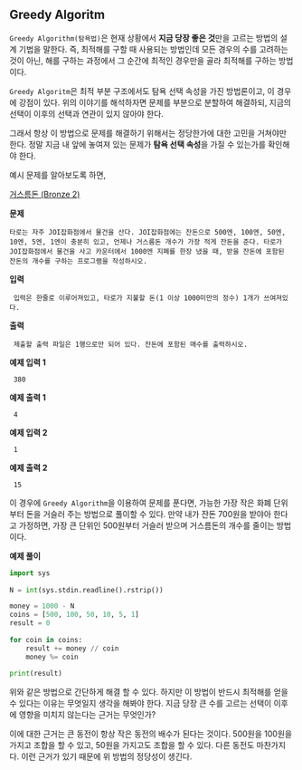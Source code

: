 
## Greedy Algoritm

`Greedy Algorithm(탐욕법)`은 현재 상황에서 **지금 당장 좋은 것**만을 고르는 방법의 설계 기법을 말한다. 즉, 최적해를 구할 때 사용되는 방법인데 모든 경우의 수를 고려하는 것이 아닌, 해를 구하는 과정에서 그 순간에 최적인 경우만을 골라 최적해를 구하는 방법이다. 

`Greedy Algoritm`은 최적 부분 구조에서도 탐욕 선택 속성을 가진 방법론이고, 이 경우에 강점이 있다. 위의 이야기를 해석하자면 문제를 부분으로 분할하여 해결하되, 지금의 선택이 이후의 선택과 연관이 있지 않아야 한다. 

그래서 항상 이 방법으로 문제를 해결하기 위해서는 정당한가에 대한 고민을 거쳐야만 한다. 정말 지금 내 앞에 놓여져 있는 문제가 **탐욕 선택 속성**을 가질 수 있는가를 확인해야 한다.

예시 문제를 알아보도록 하면, 

[거스름돈 (Bronze 2)](https://www.acmicpc.net/problem/5585)

**문제**

	타로는 자주 JOI잡화점에서 물건을 산다. JOI잡화점에는 잔돈으로 500엔, 100엔, 50엔, 10엔, 5엔, 1엔이 충분히 있고, 언제나 거스름돈 개수가 가장 적게 잔돈을 준다. 타로가 JOI잡화점에서 물건을 사고 카운터에서 1000엔 지폐를 한장 냈을 때, 받을 잔돈에 포함된 잔돈의 개수를 구하는 프로그램을 작성하시오.

**입력**

	 입력은 한줄로 이루어져있고, 타로가 지불할 돈(1 이상 1000미만의 정수) 1개가 쓰여져있다.

**출력**

	 제출할 출력 파일은 1행으로만 되어 있다. 잔돈에 포함된 매수를 출력하시오.

**예제 입력 1**

	 380

**예제 출력 1**

	 4

**예제 입력 2**

	 1

**예제 출력 2**

	 15

이 경우에 `Greedy Algorithm`을 이용하여 문제를 푼다면, 가능한 가장 작은 화폐 단위부터 돈을 거슬러 주는 방법으로 풀이할 수 있다. 만약 내가 잔돈 700원을 받야아 한다고 가정하면, 가장 큰 단위인 500원부터 거슬러 받으며 거스름돈의 개수를 줄이는 방법이다.

**예제 풀이**

```python
import sys  
  
N = int(sys.stdin.readline().rstrip())

money = 1000 - N  
coins = [500, 100, 50, 10, 5, 1]  
result = 0  
  
for coin in coins:  
    result += money // coin  
    money %= coin  
  
print(result)
```

위와 같은 방법으로 간단하게 해결 할 수 있다. 하지만 이 방법이 반드시 최적해를 얻을 수 있다는 이유는 무엇일지 생각을 해봐야 한다. 지금 당장 큰 수를 고르는 선택이 이후에 영향을 미치지 않는다는 근거는 무엇인가?

이에 대한 근거는 큰 동전이 항상 작은 동전의 배수가 된다는 것이다. 500원을 100원을 가지고 조합을 할 수 있고, 50원을 가지고도 조합을 할 수 있다. 다른 동전도 마찬가지다. 이런 근거가 있기 때문에 위 방법의 정당성이 생긴다.


